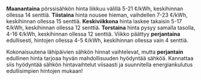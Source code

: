 **Maanantaina** pörssisähkön hinta liikkuu välillä 5-21 ¢/kWh, keskihinnan ollessa 14 senttiä. **Tiistaina** hinta nousee hieman, vaihdellen 7-23 ¢/kWh, keskihinnan ollessa 15 senttiä. **Keskiviikkona** hinta laskee takaisin 5-17 ¢/kWh, keskihinnan ollessa 12 senttiä. **Torstaina** hinta pysyy samalla tasolla, 4-16 ¢/kWh, keskihinnan ollessa 12 senttiä. Viikko päättyy **perjantaina** edullisesti, hintojen ollessa 4-5 ¢/kWh, keskihinnan ollessa vain 4 senttiä. 

Kokonaisuutena lähipäivien sähkön hinnat vaihtelevat, mutta **perjantain** edullinen hinta tarjoaa hyvän mahdollisuuden hyödyntää sähköä. Kannattaa siis hyödyntää sähkön hintavaihtelut viisaasti ja suunnitella energiankulutus edullisimpien hintojen mukaan!